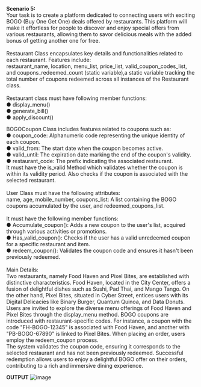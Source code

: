 **Scenario 5:** <br>
Your task is to create a platform dedicated to connecting users with exciting BOGO (Buy One Get One)
deals offered by restaurants. This platform will make it effortless for people to discover and enjoy special
offers from various restaurants, allowing them to savor delicious meals with the added bonus of getting
another one for free.<br><br>
Restaurant Class encapsulates key details and functionalities related to each restaurant. Features include:<br>
restaurant_name, location, menu_list, price_list, valid_coupon_codes_list, and coupons_redeemed_count
(static variable),a static variable tracking the total number of coupons redeemed across all instances of the
Restaurant class.<br><br>
Restaurant class must have following member functions:<br>
● display_menu()<br>
● generate_bill()<br>
● apply_discount()<br>

BOGOCoupon Class includes features related to coupons such as:<br>
● coupon_code: Alphanumeric code representing the unique identity of each coupon.<br>
● valid_from: The start date when the coupon becomes active.<br>
● valid_until: The expiration date marking the end of the coupon's validity.<br>
● restaurant_code: The prefix indicating the associated restaurant.<br>
It must have the is_valid Method which validates whether the coupon is within its validity period. Also
checks if the coupon is associated with the selected restaurant.<br><br>
User Class must have the following attributes:<br>
name, age, mobile_number, coupons_list: A list containing the BOGO coupons accumulated by the user, and redeemed_coupons_list.<br>
<br>It must have the following member functions:<br>
● Accumulate_coupon(): Adds a new coupon to the user's list, acquired through various activities or
promotions.<br>
● Has_valid_coupon(): Checks if the user has a valid unredeemed coupon for a specific restaurant
and item.<br>
● redeem_coupon(): Validates the coupon code and ensures it hasn't been previously redeemed.<br><br>
Main Details:<br>
Two restaurants, namely Food Haven and Pixel Bites, are established with distinctive characteristics. Food
Haven, located in the City Center, offers a fusion of delightful dishes such as Sushi, Pad Thai, and Mango
Tango. On the other hand, Pixel Bites, situated in Cyber Street, entices users with its Digital Delicacies like
Binary Burger, Quantum Quinoa, and Data Donuts.<br>
Users are invited to explore the diverse menu offerings of Food Haven and Pixel Bites through the
display_menu method. BOGO coupons are introduced with restaurant-specific codes. For instance, a 
coupon with the code "FH-BOGO-12345" is associated with Food Haven, and another with "PB-BOGO-67890" is linked to Pixel Bites. When placing an order, users employ the redeem_coupon process. 
<br>The system validates the coupon code, ensuring it corresponds to the selected restaurant and has not been
previously redeemed. Successful redemption allows users to enjoy a delightful BOGO offer on their orders,
contributing to a rich and immersive dining experience.

**OUTPUT**
![image](https://github.com/arwa007/OOPSpring24/assets/142319755/83a6a3cc-70ef-4e30-9cd8-222cc583d2ca)
